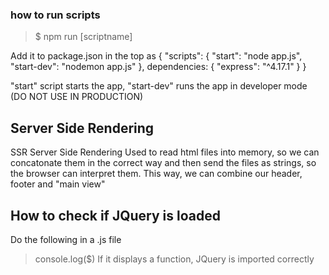 ### how to run scripts
> $ npm run [scriptname]

Add it to package.json in the top as 
 {
    "scripts": {
        "start": "node app.js",
        "start-dev": "nodemon app.js"
    },
    dependencies: {
        "express": "^4.17.1"
    }
}

"start" script starts the app,
"start-dev" runs the app in developer mode (DO NOT USE IN PRODUCTION)


## Server Side Rendering
SSR Server Side Rendering
Used to read html files into memory, so we can concatonate them in the correct way
and then send the files as strings, so the browser can interpret them.
This way, we can combine our header, footer and "main view"

## How to check if JQuery is loaded
Do the following in a .js file
> console.log($)
If it displays a function, JQuery is imported correctly
